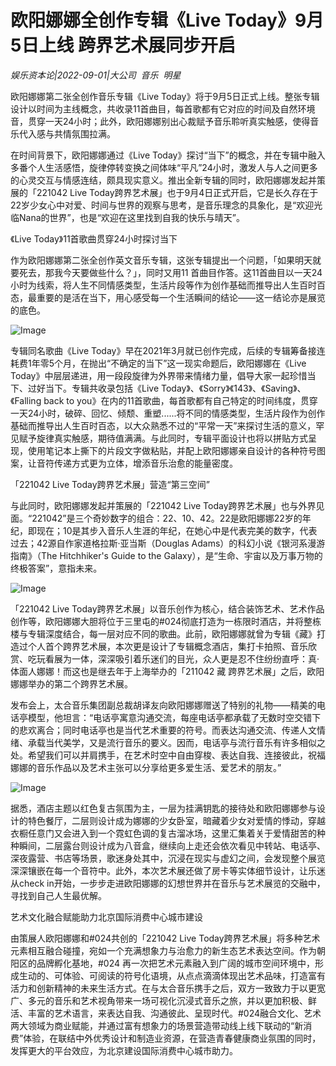 # 欧阳娜娜全创作专辑《Live Today》9月5日上线 跨界艺术展同步开启

*娱乐资本论|2022-09-01|大公司 
                                                音乐 
                                                明星*

欧阳娜娜第二张全创作音乐专辑《Live Today》将于9月5日正式上线。整张专辑设计以时间为主线概念，共收录11首曲目，每首歌都有它对应的时间及自然环境音，贯穿一天24小时；此外，欧阳娜娜别出心裁赋予音乐聆听真实触感，使得音乐代入感与共情氛围拉满。

在时间背景下，欧阳娜娜通过《Live Today》探讨“当下”的概念，并在专辑中融入多番个人生活感悟，旋律停转变换之间体味“平凡”24小时，激发人与人之间更多的心灵交互与情感连结，颇具现实意义。推出全新专辑的同时，欧阳娜娜发起并策展的「221042 Live Today跨界艺术展」也于9月4日正式开启，它是长久存在于22岁少女心中对爱、时间与世界的观察与思考，是音乐理念的具象化，是“欢迎光临Nana的世界”，也是“欢迎在这里找到自我的快乐与晴天”。

《Live Today》11首歌曲贯穿24小时探讨当下

作为欧阳娜娜第二张全创作英文音乐专辑，这张专辑提出一个问题，「如果明天就要死去，那我今天要做些什么？」，同时又用11 首曲目作答。这11首曲目以一天24小时为线索，将人生不同情感类型，生活片段等作为创作基础而推导出人生百时百态，最重要的是活在当下，用心感受每一个生活瞬间的结论——这一结论亦是展览的底色。

![Image](http://static.ylzbl.com/uploads/ueditor/php/upload/image/20220901/1662004807231077.jpeg)

专辑同名歌曲《Live Today》早在2021年3月就已创作完成，后续的专辑筹备接连耗费1年零5个月，在抛出“不确定的当下”这一现实命题后，欧阳娜娜在《Live Today》中层层递进，用一段段旋律为外界带来情绪力量，倡导大家一起珍惜当下、过好当下。专辑共收录包括《Live Today》、《Sorry》《143》、《Saving》、《Falling back to you》在内的11首歌曲，每首歌都有自己特定的时间纬度，贯穿一天24小时，破碎、回忆、倾颓、重塑......将不同的情感类型，生活片段作为创作基础而推导出人生百时百态，以大众熟悉不过的“平常一天”来探讨生活的意义，罕见赋予旋律真实触感，期待值满满。与此同时，专辑平面设计也将以拼贴方式呈现，使用笔记本上撕下的片段文字做粘贴，并配上欧阳娜娜亲自设计的各种符号图案，让音符传递方式更为立体，增添音乐治愈的能量密度。

「221042 Live Today跨界艺术展」营造“第三空间”

与此同时，欧阳娜娜发起并策展的「221042 Live Today跨界艺术展」也与外界见面。“221042”是三个奇妙数字的组合：22、10、42。22是欧阳娜娜22岁的年纪，即现在；10是其步入音乐人生涯的年纪，在她心中是代表完美的数字，代表过去；42源自作家道格拉斯·亚当斯（Douglas Adams）的科幻小说《银河系漫游指南》（The Hitchhiker's Guide to the Galaxy），是“生命、宇宙以及万事万物的终极答案”，意指未来。

![Image](http://static.ylzbl.com/uploads/ueditor/php/upload/image/20220901/1662005150366783.jpeg)

「221042 Live Today跨界艺术展」以音乐创作为核心，结合装饰艺术、艺术作品创作等，欧阳娜娜大胆将位于三里屯的#024彻底打造为一栋限时酒店，并将整栋楼与专辑深度结合，每一层对应不同的歌曲。此前，欧阳娜娜就曾为专辑《藏》打造过个人首个跨界艺术展，本次更是设计了专辑概念酒店，集打卡拍照、音乐欣赏、吃玩看展为一体，深深吸引着乐迷们的目光，众人更是忍不住纷纷直呼：真·体面人娜娜！而这也是继去年于上海举办的「211042 藏 跨界艺术展」之后，欧阳娜娜举办的第二个跨界艺术展。

发布会上，太合音乐集团副总裁胡译友向欧阳娜娜赠送了特别的礼物——精美的电话亭模型，他坦言：“电话亭寓意沟通交流，每座电话亭都承载了无数时空交错下的悲欢离合；同时电话亭也是当代艺术重要的符号。而表达沟通交流、传递人文情绪、承载当代美学，又是流行音乐的要义。因而，电话亭与流行音乐有许多相似之处。希望我们可以并肩携手，在艺术时空中自由穿梭、表达自我、连接彼此，祝福娜娜的音乐作品以及艺术主张可以分享给更多爱生活、爱艺术的朋友。”

![Image](http://static.ylzbl.com/uploads/ueditor/php/upload/image/20220901/1662004931657022.jpeg)

据悉，酒店主题以红色复古氛围为主，一层为挂满钥匙的接待处和欧阳娜娜参与设计的特色餐厅，二层则设计成为娜娜的少女卧室，暗藏着少女对爱情的悸动，穿越衣橱任意门又会进入到一个霓虹色调的复古溜冰场，这里汇集着关于爱情甜苦的种种瞬间，二层露台则设计成为八音盒，继续向上走还会依次看见中转站、电话亭、深夜露营、书店等场景，歌迷身处其中，沉浸在现实与虚幻之间，会发现整个展览深深镶嵌在每一个音符中。此外，本次艺术展还做了房卡等实体细节设计，让乐迷从check in开始，一步步走进欧阳娜娜的幻想世界并在音乐与艺术展览的交融中，寻找到自己人生最优解。

艺术文化融合赋能助力北京国际消费中心城市建设

由策展人欧阳娜娜和#024共创的「221042 Live Today跨界艺术展」将多种艺术元素相互融合碰撞，宛如一个充满想象力与治愈力的新生态艺术表达空间。作为朝阳区的品牌孵化基地，#024 再一次把艺术元素融入到广阔的城市空间环境中，形成生动的、可体验、可阅读的符号化语境，从点点滴滴体现出艺术品味，打造富有活力和创新精神的未来生活方式。在与太合音乐携手之后，双方一致致力于以更宽广、多元的音乐和艺术视角带来一场可视化沉浸式音乐之旅，并以更加积极、鲜活、丰富的艺术语言，来表达自我、沟通彼此、呈现时代。#024融合文化、艺术两大领域为商业赋能，并通过富有想象力的场景营造带动线上线下联动的“新消费”体验，在联结中外优秀设计和制造业资源，在营造⻘春健康商业氛围的同时，发挥更大的平台效应，为北京建设国际消费中心城市助力。

